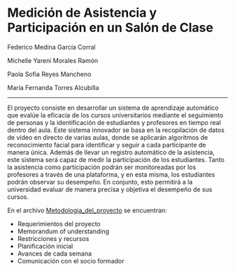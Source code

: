 # Medición de Asistencia y Participación en un Salón de Clase
Federico Medina García Corral

Michelle Yareni Morales Ramón

Paola Sofia Reyes Mancheno

María Fernanda Torres Alcubilla

---
El proyecto consiste en desarrollar un sistema de aprendizaje automático que evalúe la eficacia de los cursos universitarios mediante el seguimiento de personas y la identificación de estudiantes y profesores en tiempo real dentro del aula. Este sistema innovador se basa en la recopilación de datos de video en directo de varias aulas, donde se aplicarán algoritmos de reconocimiento facial para identificar y seguir a cada participante de manera única. Además de llevar un registro automático de la asistencia, este sistema será capaz de medir la participación de los estudiantes. Tanto la asistencia como participación podrán ser monitoreadas por los profesores a través de una plataforma, y en esta misma, los estudiantes podrán observar su desempeño. En conjunto, esto permitirá a la universidad evaluar de manera precisa y objetiva el desempeño de sus cursos.

En el archivo [Metodologia_del_proyecto](Metodologia_del_proyecto.pdf) se encuentran: 
 - Requerimientos del proyecto
 - Memorandum of understanding
 - Restricciones y recursos
 - Planificación inicial
 - Avances de cada semana
 - Comunicación con el socio formador
